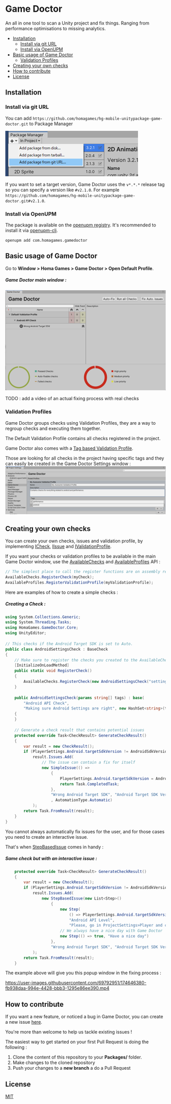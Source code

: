 Game Doctor
==================================

An all in one tool to scan a Unity project and fix things. Ranging from performance optimisations to missing analytics.

  * [Installation](#installation)
    + [Install via git URL](#install-via-git-url)
    + [Install via OpenUPM](#install-via-openupm)
  * [Basic usage of Game Doctor](#basic-usage-of-game-doctor)
    + [Validation Profiles](#validation-profiles)
  * [Creating your own checks](#creating-your-own-checks)
  * [How to contribute](#how-to-contribute)
  * [License](#license)


## Installation
### Install via git URL

You can add `https://github.com/homagames/hg-mobile-unitypackage-game-doctor.git` to Package Manager

![image](Documentation~/install.png)


If you want to set a target version, Game Doctor uses the `v*.*.*` release tag so you can specify a version like `#v2.1.0`. For example `https://github.com/homagames/hg-mobile-unitypackage-game-doctor.git#v2.1.0`.

### Install via OpenUPM

The package is available on the [openupm registry](https://openupm.com). It's recommended to install it via [openupm-cli](https://github.com/openupm/openupm-cli).

```
openupm add com.homagames.gamedoctor
```

## Basic usage of Game Doctor
Go to **Window > Homa Games > Game Doctor > Open Default Profile**.
##### Game Doctor main window : 
![](Documentation~/main-window.png)

TODO : add a video of an actual fixing process with real checks

### Validation Profiles
Game Doctor groups checks using Validation Profiles, they are a way to regroup checks and executing them together.

The Default Validation Profile contains all checks registered in the project. 

Game Doctor also comes with a [Tag based Validation Profile](Editor/Core/Implementation/TagBasedValidationProfile.cs).

Those are looking for all checks in the project having specific tags and they can easily be created in the Game Doctor Settings window :
![](Documentation~/settings.png)


## Creating your own checks
You can create your own checks, issues and validation profile, by implementing [ICheck](Editor/Core/Model/ICheck.cs), [IIssue](Editor/Core/Model/IIssue.cs) and [IValidationProfile](Editor/Core/Model/IValidationProfile.cs).

If you want your checks or validation profiles to be available in the main Game Doctor window, use the [AvailableChecks](Editor/Core/Utilities/AvailableChecks.cs) and [AvailableProfiles](Editor/Core/Utilities/AvailableProfiles.cs) API :
```csharp
// The simplest place to call the register functions are on assembly reload using [InitializeOnLoadMethod]
AvailableChecks.RegisterCheck(myCheck);
AvailableProfiles.RegisterValidationProfile(myValidationProfile);
```

Here are examples of how to create a simple checks :
##### Creating a Check : 
```csharp
using System.Collections.Generic;
using System.Threading.Tasks;
using HomaGames.GameDoctor.Core;
using UnityEditor;

// This checks if the Android Target SDK is set to Auto.
public class AndroidSettingsCheck : BaseCheck
{
    // Make sure to register the checks you created to the AvailableChecks API
    [InitializeOnLoadMethod]
    public static void RegisterCheck()
    {
        AvailableChecks.RegisterCheck(new AndroidSettingsCheck("settings"));
    }

    public AndroidSettingsCheck(params string[] tags) : base(
        "Android API Check",
        "Making sure Android Settings are right", new HashSet<string>(tags))
    {
    }

    // Generate a check result that contains potential issues
    protected override Task<CheckResult> GenerateCheckResult()
    {
        var result = new CheckResult();
        if (PlayerSettings.Android.targetSdkVersion != AndroidSdkVersions.AndroidApiLevelAuto)
            result.Issues.Add(
                // The issue can contain a fix for itself
                new SimpleIssue(() =>
                    {
                        PlayerSettings.Android.targetSdkVersion = AndroidSdkVersions.AndroidApiLevelAuto;
                        return Task.CompletedTask;
                    },
                    "Wrong Android Target SDK", "Android Target SDK Version not set to Automatic."
                    , AutomationType.Automatic)
            );
        return Task.FromResult(result);
    }
}
```

You cannot always automatically fix issues for the user, and for those cases you need to create an interactive issue.

That's when [StepBasedIssue](Editor/Core/Implementation/StepBasedIssue.cs) comes in handy :

##### Same check but with an interactive issue :
```csharp
    protected override Task<CheckResult> GenerateCheckResult()
    {
        var result = new CheckResult();
        if (PlayerSettings.Android.targetSdkVersion != AndroidSdkVersions.AndroidApiLevelAuto)
            result.Issues.Add(
                new StepBasedIssue(new List<Step>()
                    {
                        new Step(
                            () => PlayerSettings.Android.targetSdkVersion == AndroidSdkVersions.AndroidApiLevelAuto,
                            "Android API Level",
                            "Please, go in ProjectSettings>Player and change Android API Level to Auto"),
                        // We always have a nice day with Game Doctor
                        new Step(() => true, "Have a nice day")
                    },
                    "Wrong Android Target SDK", "Android Target SDK Version not set to Automatic.")
            );
        return Task.FromResult(result);
    }
```

The example above will give you this popup window in the fixing process :

https://user-images.githubusercontent.com/69792951/174646380-fb938daa-994e-4428-bbb3-1295e86ee390.mp4



## How to contribute
If you want a new feature, or noticed a bug in Game Doctor, you can create a new issue [here](https://github.com/homagames/hg-mobile-unitypackage-game-doctor/issues).

You're more than welcome to help us tackle existing issues !

The easiest way to get started on your first Pull Request is doing the following :

 1. Clone the content of this repository to your **Packages/** folder.
 2. Make changes to the cloned repository
 3. Push your changes to a **new branch** a do a Pull Request


## License
[MIT](LICENCE.md)
